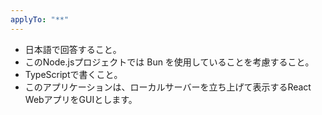 ```yaml
---
applyTo: "**"
---
```


- 日本語で回答すること。
- このNode.jsプロジェクトでは Bun を使用していることを考慮すること。
- TypeScriptで書くこと。
- このアプリケーションは、ローカルサーバーを立ち上げて表示するReact WebアプリをGUIとします。